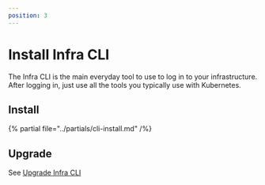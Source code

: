 ```yaml
---
position: 3
---
```


# Install Infra CLI

The Infra CLI is the main everyday tool to use to log in to your infrastructure. After logging in, just use all the tools you typically use with Kubernetes.

## Install

{% partial file="../partials/cli-install.md" /%}

## Upgrade

See [Upgrade Infra CLI](./upgrade.md#upgrade-infra-cli)
